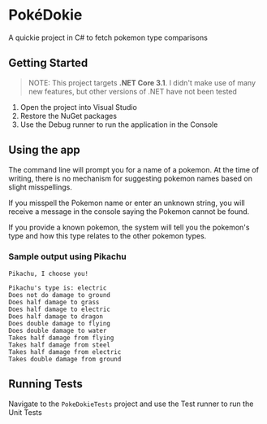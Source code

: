 # PokéDokie

A quickie project in C# to fetch pokemon type comparisons

## Getting Started

> NOTE: This project targets **.NET Core 3.1**. I didn't make use of many new features, but other versions of .NET have not been tested

1. Open the project into Visual Studio
1. Restore the NuGet packages
1. Use the Debug runner to run the application in the Console

## Using the app

The command line will prompt you for a name of a pokemon. At the time of writing, there is no mechanism for suggesting pokemon names based on slight misspellings.

If you misspell the Pokemon name or enter an unknown string, you will receive a message in the console saying the Pokemon cannot be found.

If you provide a known pokemon, the system will tell you the pokemon's type and how this type relates to the other pokemon types.

### Sample output using Pikachu

```
Pikachu, I choose you!

Pikachu's type is: electric
Does not do damage to ground
Does half damage to grass
Does half damage to electric
Does half damage to dragon
Does double damage to flying
Does double damage to water
Takes half damage from flying
Takes half damage from steel
Takes half damage from electric
Takes double damage from ground
```

## Running Tests

Navigate to the `PokeDokieTests` project and use the Test runner to run the Unit Tests
